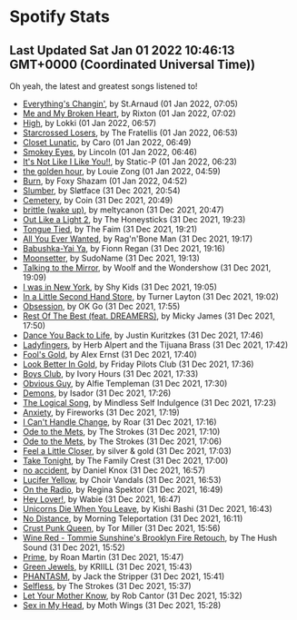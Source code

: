 
# Spotify Stats
## Last Updated Sat Jan 01 2022 10:46:13 GMT+0000 (Coordinated Universal Time))

Oh yeah, the latest and greatest songs listened to!

- [Everything's Changin'](https://www.last.fm/music/St.Arnaud/_/Everything%27s+Changin%27), by St.Arnaud (01 Jan 2022, 07:05)
- [Me and My Broken Heart](https://www.last.fm/music/Rixton/_/Me+and+My+Broken+Heart), by Rixton (01 Jan 2022, 07:02)
- [High](https://www.last.fm/music/Lokki/_/High), by Lokki (01 Jan 2022, 06:57)
- [Starcrossed Losers](https://www.last.fm/music/The+Fratellis/_/Starcrossed+Losers), by The Fratellis (01 Jan 2022, 06:53)
- [Closet Lunatic](https://www.last.fm/music/Caro/_/Closet+Lunatic), by Caro (01 Jan 2022, 06:49)
- [Smokey Eyes](https://www.last.fm/music/Lincoln/_/Smokey+Eyes), by Lincoln (01 Jan 2022, 06:46)
- [It's Not Like I Like You!!](https://www.last.fm/music/Static-P/_/It%27s+Not+Like+I+Like+You!!), by Static-P (01 Jan 2022, 06:23)
- [the golden hour](https://www.last.fm/music/Louie+Zong/_/the+golden+hour), by Louie Zong (01 Jan 2022, 04:59)
- [Burn](https://www.last.fm/music/Foxy+Shazam/_/Burn), by Foxy Shazam (01 Jan 2022, 04:52)
- [Slumber](https://www.last.fm/music/Sl%C3%B8tface/_/Slumber), by Sløtface (31 Dec 2021, 20:54)
- [Cemetery](https://www.last.fm/music/Coin/_/Cemetery), by Coin (31 Dec 2021, 20:49)
- [brittle (wake up)](https://www.last.fm/music/meltycanon/_/brittle+(wake+up)), by meltycanon (31 Dec 2021, 20:47)
- [Out Like a Light 2](https://www.last.fm/music/The+Honeysticks/_/Out+Like+a+Light+2), by The Honeysticks (31 Dec 2021, 19:23)
- [Tongue Tied](https://www.last.fm/music/The+Faim/_/Tongue+Tied), by The Faim (31 Dec 2021, 19:21)
- [All You Ever Wanted](https://www.last.fm/music/Rag%27n%27Bone+Man/_/All+You+Ever+Wanted), by Rag'n'Bone Man (31 Dec 2021, 19:17)
- [Babushka-Yai Ya](https://www.last.fm/music/Fionn+Regan/_/Babushka-Yai+Ya), by Fionn Regan (31 Dec 2021, 19:16)
- [Moonsetter](https://www.last.fm/music/SudoName/_/Moonsetter), by SudoName (31 Dec 2021, 19:13)
- [Talking to the Mirror](https://www.last.fm/music/Woolf+and+the+Wondershow/_/Talking+to+the+Mirror), by Woolf and the Wondershow (31 Dec 2021, 19:09)
- [I was in New York](https://www.last.fm/music/Shy+Kids/_/I+was+in+New+York), by Shy Kids (31 Dec 2021, 19:05)
- [In a Little Second Hand Store](https://www.last.fm/music/Turner+Layton/_/In+a+Little+Second+Hand+Store), by Turner Layton (31 Dec 2021, 19:02)
- [Obsession](https://www.last.fm/music/OK+Go/_/Obsession), by OK Go (31 Dec 2021, 17:55)
- [Rest Of The Best (feat. DREAMERS)](https://www.last.fm/music/Micky+James/_/Rest+Of+The+Best+(feat.+DREAMERS)), by Micky James (31 Dec 2021, 17:50)
- [Dance You Back to Life](https://www.last.fm/music/Justin+Kuritzkes/_/Dance+You+Back+to+Life), by Justin Kuritzkes (31 Dec 2021, 17:46)
- [Ladyfingers](https://www.last.fm/music/Herb+Alpert+and+the+Tijuana+Brass/_/Ladyfingers), by Herb Alpert and the Tijuana Brass (31 Dec 2021, 17:42)
- [Fool's Gold](https://www.last.fm/music/Alex+Ernst/_/Fool%27s+Gold), by Alex Ernst (31 Dec 2021, 17:40)
- [Look Better In Gold](https://www.last.fm/music/Friday+Pilots+Club/_/Look+Better+In+Gold), by Friday Pilots Club (31 Dec 2021, 17:36)
- [Boys Club](https://www.last.fm/music/Ivory+Hours/_/Boys+Club), by Ivory Hours (31 Dec 2021, 17:33)
- [Obvious Guy](https://www.last.fm/music/Alfie+Templeman/_/Obvious+Guy), by Alfie Templeman (31 Dec 2021, 17:30)
- [Demons](https://www.last.fm/music/Isador/_/Demons), by Isador (31 Dec 2021, 17:26)
- [The Logical Song](https://www.last.fm/music/Mindless+Self+Indulgence/_/The+Logical+Song), by Mindless Self Indulgence (31 Dec 2021, 17:23)
- [Anxiety](https://www.last.fm/music/Fireworks/_/Anxiety), by Fireworks (31 Dec 2021, 17:19)
- [I Can't Handle Change](https://www.last.fm/music/Roar/_/I+Can%27t+Handle+Change), by Roar (31 Dec 2021, 17:16)
- [Ode to the Mets](https://www.last.fm/music/The+Strokes/_/Ode+to+the+Mets), by The Strokes (31 Dec 2021, 17:10)
- [Ode to the Mets](https://www.last.fm/music/The+Strokes/_/Ode+to+the+Mets), by The Strokes (31 Dec 2021, 17:06)
- [Feel a Little Closer](https://www.last.fm/music/silver+&+gold/_/Feel+a+Little+Closer), by silver & gold (31 Dec 2021, 17:03)
- [Take Tonight](https://www.last.fm/music/The+Family+Crest/_/Take+Tonight), by The Family Crest (31 Dec 2021, 17:00)
- [no accident](https://www.last.fm/music/Daniel+Knox/_/no+accident), by Daniel Knox (31 Dec 2021, 16:57)
- [Lucifer Yellow](https://www.last.fm/music/Choir+Vandals/_/Lucifer+Yellow), by Choir Vandals (31 Dec 2021, 16:53)
- [On the Radio](https://www.last.fm/music/Regina+Spektor/_/On+the+Radio), by Regina Spektor (31 Dec 2021, 16:49)
- [Hey Lover!](https://www.last.fm/music/Wabie/_/Hey+Lover!), by Wabie (31 Dec 2021, 16:47)
- [Unicorns Die When You Leave](https://www.last.fm/music/Kishi+Bashi/_/Unicorns+Die+When+You+Leave), by Kishi Bashi (31 Dec 2021, 16:43)
- [No Distance](https://www.last.fm/music/Morning+Teleportation/_/No+Distance), by Morning Teleportation (31 Dec 2021, 16:11)
- [Crust Punk Queen](https://www.last.fm/music/Tor+Miller/_/Crust+Punk+Queen), by Tor Miller (31 Dec 2021, 15:56)
- [Wine Red - Tommie Sunshine's Brooklyn Fire Retouch](https://www.last.fm/music/The+Hush+Sound/_/Wine+Red+-+Tommie+Sunshine%27s+Brooklyn+Fire+Retouch), by The Hush Sound (31 Dec 2021, 15:52)
- [Prime](https://www.last.fm/music/Roan+Martin/_/Prime), by Roan Martin (31 Dec 2021, 15:47)
- [Green Jewels](https://www.last.fm/music/KRIILL/_/Green+Jewels), by KRIILL (31 Dec 2021, 15:43)
- [PHANTASM](https://www.last.fm/music/Jack+the+Stripper/_/PHANTASM), by Jack the Stripper (31 Dec 2021, 15:41)
- [Selfless](https://www.last.fm/music/The+Strokes/_/Selfless), by The Strokes (31 Dec 2021, 15:37)
- [Let Your Mother Know](https://www.last.fm/music/Rob+Cantor/_/Let+Your+Mother+Know), by Rob Cantor (31 Dec 2021, 15:32)
- [Sex in My Head](https://www.last.fm/music/Moth+Wings/_/Sex+in+My+Head), by Moth Wings (31 Dec 2021, 15:28)
